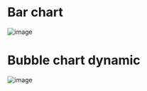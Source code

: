 # Bar chart

![image](https://user-images.githubusercontent.com/47970765/115449791-6f4bfe00-a21b-11eb-9cda-39b7c32d9300.png)

# Bubble chart dynamic

![image](https://user-images.githubusercontent.com/47970765/115564546-d5d32980-a2b8-11eb-8557-22a28d6567c7.png)

